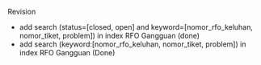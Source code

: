 Revision
- add search (status=[closed, open] and keyword=[nomor_rfo_keluhan, nomor_tiket, problem]) in index RFO Gangguan (done)
- add search (keyword:[nomor_rfo_keluhan, nomor_tiket, problem]) in index RFO Gangguan (Done)